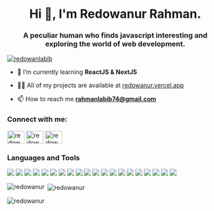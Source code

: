 <h1 align="center">Hi 👋, I'm Redowanur Rahman.</h1>  
<h3 align="center">A peculiar human who finds javascript interesting and exploring the world of web development.</h3>   

<p align="left"> <a href="https://twitter.com/redowanlabib" target="blank"><img src="https://img.shields.io/twitter/follow/redowanlabib?logo=twitter&style=for-the-badge" alt="redowanlabib" /></a> </p>  
  
- 🌱 I’m currently learning **ReactJS & NextJS**  
  
- 👨‍💻 All of my projects are available at [redowanur.vercel.app](redowanur.vercel.app)  
  
- 📫 How to reach me **rahmanlabib74@gmail.com**  
  
<h3 align="left">Connect with me:</h3>  
<p align="left">  
<a href="https://dev.to/redowanur" target="blank"><img align="center" src="https://raw.githubusercontent.com/rahuldkjain/github-profile-readme-generator/master/src/images/icons/Social/devto.svg" alt="redowanur" height="30" width="40" /></a>  
<a href="https://twitter.com/redowanlabib" target="blank"><img align="center" src="https://raw.githubusercontent.com/rahuldkjain/github-profile-readme-generator/master/src/images/icons/Social/twitter.svg" alt="redowanlabib" height="30" width="40" /></a>  
<a href="https://linkedin.com/in/redowanur" target="blank"><img align="center" src="https://raw.githubusercontent.com/rahuldkjain/github-profile-readme-generator/master/src/images/icons/Social/linked-in-alt.svg" alt="redowanur" height="30" width="40" /></a>  
</p>

### Languages and Tools
![](https://img.shields.io/badge/JavaScript-323330?style=for-the-badge&logo=javascript&logoColor=F7DF1E) ![](https://img.shields.io/badge/HTML5-E34F26?style=for-the-badge&logo=html5&logoColor=white) ![](https://img.shields.io/badge/C-00599C?style=for-the-badge&logo=c&logoColor=white) ![](https://img.shields.io/badge/CSS3-1572B6?style=for-the-badge&logo=css3&logoColor=white) ![](https://img.shields.io/badge/C%2B%2B-00599C?style=for-the-badge&logo=c%2B%2B&logoColor=white) ![](https://img.shields.io/badge/Dart-0175C2?style=for-the-badge&logo=dart&logoColor=white) ![](https://img.shields.io/badge/json-5E5C5C?style=for-the-badge&logo=json&logoColor=white) ![](https://img.shields.io/badge/Python-FFD43B?style=for-the-badge&logo=python&logoColor=blue) ![](https://img.shields.io/badge/Fedora-51A2DA?style=for-the-badge&logo=fedora&logoColor=white) ![](https://img.shields.io/badge/Ubuntu-E95420?style=for-the-badge&logo=ubuntu&logoColor=white) ![](https://img.shields.io/badge/GIT-E44C30?style=for-the-badge&logo=git&logoColor=white) ![](https://img.shields.io/badge/Tailwind_CSS-38B2AC?style=for-the-badge&logo=tailwind-css&logoColor=white) ![](https://img.shields.io/badge/React-20232A?style=for-the-badge&logo=react&logoColor=61DAFB) ![](https://img.shields.io/badge/npm-CB3837?style=for-the-badge&logo=npm&logoColor=white) ![](https://img.shields.io/badge/next%20js-000000?style=for-the-badge&logo=nextdotjs&logoColor=white) ![](https://img.shields.io/badge/Node%20js-339933?style=for-the-badge&logo=nodedotjs&logoColor=white) ![](https://img.shields.io/badge/Express%20js-000000?style=for-the-badge&logo=express&logoColor=white) ![](https://img.shields.io/badge/Chart%20js-FF6384?style=for-the-badge&logo=chartdotjs&logoColor=white) ![](https://img.shields.io/badge/MongoDB-4EA94B?style=for-the-badge&logo=mongodb&logoColor=white) ![](https://img.shields.io/badge/MySQL-005C84?style=for-the-badge&logo=mysql&logoColor=white)
  
<p><img align="left" src="https://github-readme-stats.vercel.app/api/top-langs?username=redowanur&show_icons=true&locale=en&layout=compact" alt="redowanur" /></p>  
  
<p>&nbsp;<img align="center" src="https://github-readme-stats.vercel.app/api?username=redowanur&show_icons=true&locale=en" alt="redowanur" /></p>  
  
<p><img align="center" src="https://github-readme-streak-stats.herokuapp.com/?user=redowanur&" alt="redowanur" /></p>
